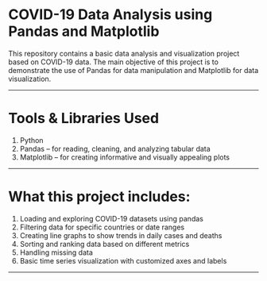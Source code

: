 # COVID-19 Data Analysis using Pandas and Matplotlib
This repository contains a basic data analysis and visualization project based on COVID-19 data. 
The main objective of this project is to demonstrate the use of Pandas for data manipulation and Matplotlib for data visualization.

-------------
# Tools & Libraries Used
1. Python
2. Pandas – for reading, cleaning, and analyzing tabular data
3. Matplotlib – for creating informative and visually appealing plots

-------------
# What this project includes:
1. Loading and exploring COVID-19 datasets using pandas
2. Filtering data for specific countries or date ranges
3. Creating line graphs to show trends in daily cases and deaths
4. Sorting and ranking data based on different metrics
5. Handling missing data
6. Basic time series visualization with customized axes and labels

-------------
